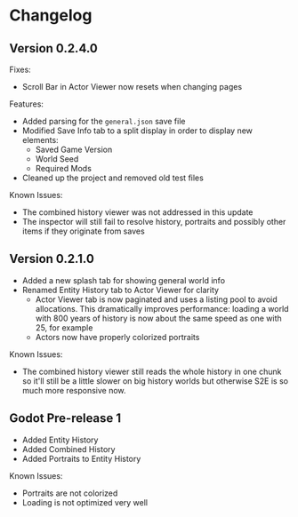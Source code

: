 # Changelog

## Version 0.2.4.0

Fixes:

- Scroll Bar in Actor Viewer now resets when changing pages

Features:

- Added parsing for the `general.json` save file
- Modified Save Info tab to a split display in order to display new elements:
  - Saved Game Version
  - World Seed
  - Required Mods
- Cleaned up the project and removed old test files

Known Issues:

- The combined history viewer was not addressed in this update
- The inspector will still fail to resolve history, portraits and possibly other items if they originate from saves

## Version 0.2.1.0

- Added a new splash tab for showing general world info
- Renamed Entity History tab to Actor Viewer for clarity
  - Actor Viewer tab is now paginated and uses a listing pool to avoid allocations. This dramatically improves performance: loading a world with 800 years of history is now about the same speed as one with 25, for example
  - Actors now have properly colorized portraits

Known Issues:

- The combined history viewer still reads the whole history in one chunk so it'll still be a little slower on big history worlds but otherwise S2E is so much more responsive now.

## Godot Pre-release 1

- Added Entity History
- Added Combined History
- Added Portraits to Entity History

Known Issues:

- Portraits are not colorized
- Loading is not optimized very well
